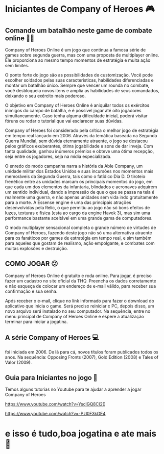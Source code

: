# Iniciantes de Company of Heroes :video_game:

## Comande um batalhão neste game de combate online :guardsman:
Company of Heroes Online é um jogo que continua a famosa série de games sobre segunda guerra, mas com uma proposta de multiplayer online. Ele proporciona ao mesmo tempo momentos de estratégia e muita ação sem limites.

O ponto forte do jogo são as possibilidades de customização. Você pode escolher soldados pelas suas características, habilidades diferenciadas e montar um batalhão único. Sempre que vencer um rounda no combate, você desbloqueia novos itens e amplia as habilidades de seus comandados, deixando o seu exército mais poderoso.

O objetivo em Company of Heroes Online é aniquilar todos os exércitos inimigos do campo de batalha, e é possível jogar até oito jogadores simultaneamente. Caso tenha alguma dificuldade inicial, poderá visitar fóruns ou rodar o tutorial que vai esclarecer suas dúvidas.

Company of Heroes foi considerado pela crítica o melhor jogo de estratégia em tempo real lançado em 2006. Através da temática baseada na Segunda Guerra Mundial, sem dúvida eternamente atraente, o jogo se destacou pelos gráficos exuberantes, ótima jogabilidade e sons de dar inveja. Com tanta qualidade, ganhou inúmeros prêmios e obteve uma ótima recepção, seja entre os jogadores, seja na mídia especializada.

O enredo do modo campanha narra a história  da Able Company, um unidade militar dos Estados Unidos e suas incursões nos momentos mais memoráveis da Segunda Guerra, tais como o fatídico Dia D. O tiroteio frenético entre as unidades marcam os principais momentos do jogo, em que cada um dos elementos da infantaria, blindados e aeronaves adquirem um sentido individual, dando a impressão de que o que se passa na tela é realmente uma guerra, e não apenas unidades sem vida indo gratuitamente para a morte. A Essense engine é uma das principais atrações desenvolvidas pela Relic, o que permitiu ao jogo não só bons efeitos de luzes, texturas e física (esta ao cargo da engine Havok 3), mas sim uma performance bastante aceitável em uma grande gama de computadores.

O modo multiplayer sensacional completa o grande número de virtudes de Company of Heroes, fazendo deste jogo não só uma alternativa atraente para os fanáticos por games de estratégia em tempo real, e sim também para aqueles que gostam de realismo, ação empolgante, e combates com muitas explosões e destruição.

## COMO JOGAR :confused:
Company of Heroes Online é gratuito e roda online. Para jogar, é preciso fazer um cadastro no site oficial da THQ. Preencha os dados corretamente e não esqueça de colocar um endereço de e-mail válido, para receber sua confirmação e sua senha.

Após receber o e-mail, clique no link informado para fazer o download do aplicativo que inicia o game. Será preciso reiniciar o PC, depois disso, um novo arquivo será instalado no seu computador. Na sequência, entre no menu principal de Company of Heroes Online e espere a atualização terminar para iniciar a jogatina.

## A série Company of Heroes :computer:
foi iniciada em 2006. De lá para cá, novos títulos foram publicados todos os anos. Na sequência: Opposing Fronts (2007), Gold Edition (2008) e Tales of Valor (2009).

## Guia para Iniciantes no jogo :notebook_with_decorative_cover:

Temos alguns tutorias no Youtube para te ajudar a aprender a jogar Company of Heroes

 https://www.youtube.com/watch?v=YsclGQ8CI2E

 https://www.youtube.com/watch?v=-Pzl0F3kGE4

# e isso é tudo,boa jogatina e ate mais :wave:
